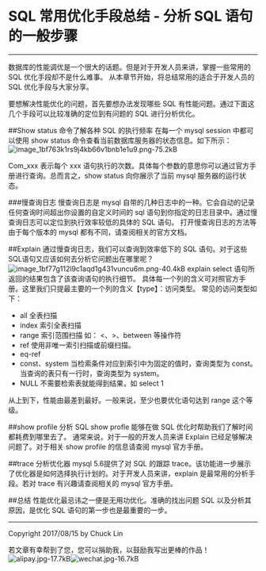 # SQL 常用优化手段总结 - 分析 SQL 语句的一般步骤

---

数据库的性能调优是一个很大的话题。但是对于开发人员来讲，掌握一些常用的 SQL 优化手段却不是什么难事。
从本章节开始，将总结常用的适合于开发人员的 SQL 优化手段与大家分享。

要想解决性能优化的问题，首先要想办法发现哪些 SQL 有性能问题。通过下面这几个手段可以比较准确的定位到有问题的 SQL 进行分析优化。

##Show status 命令了解各种 SQL 的执行频率
在每一个 mysql session 中都可以使用 show status 命令查看当前数据库服务器的状态信息。如下所示：
![image_1bf763k1rs9j4kb66v1bnb1e1u9.png-75.2kB][1]

Com_xxx 表示每个 xxx 语句执行的次数。具体每个参数的意思你可以通过官方手册进行查询。总而言之，show status 向你展示了当前 mysql 服务器的运行状态。

###慢查询日志
慢查询日志是 mysql 自带的几种日志中的一种。它会自动的记录任何查询时间超出你设置的自定义时间的 sql 语句到你指定的日志目录中。通过慢查询日志可以定位到执行效率较低的具体的 SQL 语句。
打开慢查询日志的方法等由于每个版本的 mysql 都有不同，请查阅相关的官方文档。

##Explain
通过慢查询日志，我们可以查询到效率低下的 SQL 语句。对于这些 SQL语句又应该如何去分析它问题出在哪里呢？
![image_1bf77g112l9c1aqd1g431vuncu6m.png-40.4kB][2]
explain select 语句所返回的结果包含了该查询语句的执行细节。
具体每一个列的含义可对照官方手册。这里我们只提最主要的一个列的含义【type】：访问类型。
常见的访问类型如下：

- all 全表扫描
- index 索引全表扫描
- range 索引范围扫描 如： <、>、between 等操作符
- ref 使用非唯一索引扫描或前缀扫描。
- eq-ref 
- const、system 当检索条件对应到索引中为固定的值时，查询类型为 const。当查询的表只有一行时，查询类型为 system。
- NULL 不需要检索表就能得到结果，如 select 1 

从上到下，性能由最差到最好。一般来说，至少也要优化语句达到 range 这个等级。

##show profile 分析 SQL
show profle 能够在做 SQL 优化时帮助我们了解时间都耗费到哪里去了。
通常来说，对于一般的开发人员来讲 Explain 已经足够解决问题了。对于相关 show profile 的信息请查阅 mysql 官方手册。

##trace 分析优化器
mysql 5.6提供了对 SQL 的跟踪 trace。该功能进一步展示了优化器是如何选择执行计划的。对于开发人员来讲，explain 是最常用的分析手段。若对 trace 有兴趣请查阅相关的 mysql 官方手册。

##总结
性能优化最忌讳之一便是无用功优化。准确的找出问题 SQL 以及分析其原因，是优化 SQL 语句的第一步也是最重要的一步。


---


Copyright 2017/08/15 by Chuck Lin

若文章有幸帮到了您，您可以捐助我，以鼓励我写出更棒的作品！
![alipay.jpg-17.7kB][99]![wechat.jpg-16.7kB][98]


[99]: http://static.zybuluo.com/mikumikulch/6g65s5tsspdmsk87a8ariszo/alipay.jpg
[98]: http://static.zybuluo.com/mikumikulch/rk5hldgo4wi9fv23xu3vm8pf/wechat.jpg

  [1]: http://static.zybuluo.com/mikumikulch/r8kng6y5uh5bv0368tgww9g3/image_1bf763k1rs9j4kb66v1bnb1e1u9.png
  [2]: http://static.zybuluo.com/mikumikulch/ijvquijfj0905hhq7wwk43eu/image_1bf77g112l9c1aqd1g431vuncu6m.png
